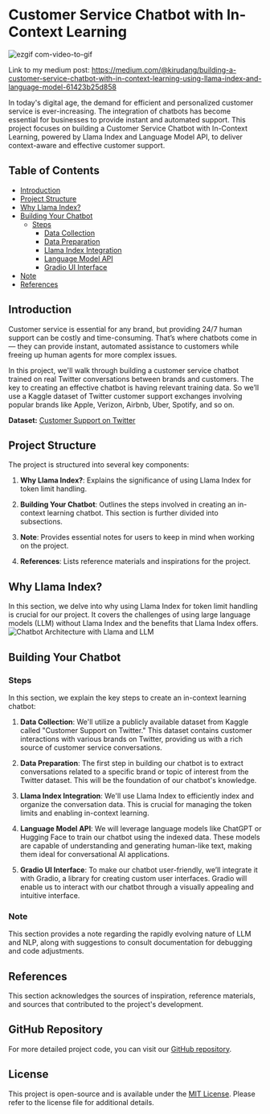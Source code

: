 # Customer Service Chatbot with In-Context Learning

![ezgif com-video-to-gif](https://github.com/kirudang/Customer_service_chatbot/assets/91911269/6b289c12-6a4d-4bb4-abeb-655c5dc22361)

Link to my medium post: https://medium.com/@kirudang/building-a-customer-service-chatbot-with-in-context-learning-using-llama-index-and-language-model-61423b25d858

In today's digital age, the demand for efficient and personalized customer service is ever-increasing. The integration of chatbots has become essential for businesses to provide instant and automated support. This project focuses on building a Customer Service Chatbot with In-Context Learning, powered by Llama Index and Language Model API, to deliver context-aware and effective customer support.

## Table of Contents
- [Introduction](#Introduction)
- [Project Structure](#Project-Structure)
- [Why Llama Index?](#Why-Llama-Index)
- [Building Your Chatbot](#Building-Your-Chatbot)
  - [Steps](#Steps)
    - [Data Collection](#Data-Collection)
    - [Data Preparation](#Data-Preparation)
    - [Llama Index Integration](#Llama-Index-Integration)
    - [Language Model API](#Language-Model-API)
    - [Gradio UI Interface](#Gradio-UI-Interface)
- [Note](#Note)
- [References](#References)

## Introduction

Customer service is essential for any brand, but providing 24/7 human support can be costly and time-consuming. That’s where chatbots come in — they can provide instant, automated assistance to customers while freeing up human agents for more complex issues.

In this project, we'll walk through building a customer service chatbot trained on real Twitter conversations between brands and customers. The key to creating an effective chatbot is having relevant training data. So we’ll use a Kaggle dataset of Twitter customer support exchanges involving popular brands like Apple, Verizon, Airbnb, Uber, Spotify, and so on.

**Dataset:** [Customer Support on Twitter](https://www.kaggle.com/datasets/thoughtvector/customer-support-on-twitter/data)

## Project Structure

The project is structured into several key components:

1. **Why Llama Index?**: Explains the significance of using Llama Index for token limit handling.

2. **Building Your Chatbot**: Outlines the steps involved in creating an in-context learning chatbot. This section is further divided into subsections.

3. **Note**: Provides essential notes for users to keep in mind when working on the project.

4. **References**: Lists reference materials and inspirations for the project.

## Why Llama Index?

In this section, we delve into why using Llama Index for token limit handling is crucial for our project. It covers the challenges of using large language models (LLM) without Llama Index and the benefits that Llama Index offers.
![Chatbot Architecture with Llama and LLM](https://github.com/kirudang/Customer_service_chatbot/assets/91911269/c4d74584-bfd5-46fc-94c2-0cfe7a7e1d78)


## Building Your Chatbot

### Steps

In this section, we explain the key steps to create an in-context learning chatbot:

1. **Data Collection**: We'll utilize a publicly available dataset from Kaggle called "Customer Support on Twitter." This dataset contains customer interactions with various brands on Twitter, providing us with a rich source of customer service conversations.

2. **Data Preparation**: The first step in building our chatbot is to extract conversations related to a specific brand or topic of interest from the Twitter dataset. This will be the foundation of our chatbot's knowledge.

3. **Llama Index Integration**: We'll use Llama Index to efficiently index and organize the conversation data. This is crucial for managing the token limits and enabling in-context learning.

4. **Language Model API**: We will leverage language models like ChatGPT or Hugging Face to train our chatbot using the indexed data. These models are capable of understanding and generating human-like text, making them ideal for conversational AI applications.

5. **Gradio UI Interface**: To make our chatbot user-friendly, we’ll integrate it with Gradio, a library for creating custom user interfaces. Gradio will enable us to interact with our chatbot through a visually appealing and intuitive interface.

### Note

This section provides a note regarding the rapidly evolving nature of LLM and NLP, along with suggestions to consult documentation for debugging and code adjustments.

## References

This section acknowledges the sources of inspiration, reference materials, and sources that contributed to the project's development.

## GitHub Repository

For more detailed project code, you can visit our [GitHub repository](https://github.com/kirudang/Customer_service_chatbot).

## License

This project is open-source and is available under the [MIT License](LICENSE). Please refer to the license file for additional details.


